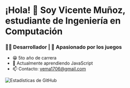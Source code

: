 # ¡Hola! 👋 Soy Vicente Muñoz, estudiante de Ingeniería en Computación 

### 👨‍💻 Desarrollador | 🌱 Apasionado por los juegos
- 😁 5to año de carrera
- 🌱 Actualmente aprendiendo JavaScript
- 📫 Contacto: vema1706@gmail.com
  
![Estadísticas de GitHub](https://github-readme-stats.vercel.app/api?username=vema17&show_icons=true&theme=radical)
